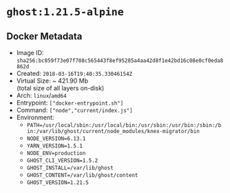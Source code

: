 # `ghost:1.21.5-alpine`

## Docker Metadata

- Image ID: `sha256:bc059f73e07f708c565443f8ef95285a4aa42d8f1e42bd16c08e0cf0eda8862d`
- Created: `2018-03-16T19:40:35.33046154Z`
- Virtual Size: ~ 421.90 Mb  
  (total size of all layers on-disk)
- Arch: `linux`/`amd64`
- Entrypoint: `["docker-entrypoint.sh"]`
- Command: `["node","current/index.js"]`
- Environment:
  - `PATH=/usr/local/sbin:/usr/local/bin:/usr/sbin:/usr/bin:/sbin:/bin:/var/lib/ghost/current/node_modules/knex-migrator/bin`
  - `NODE_VERSION=6.13.1`
  - `YARN_VERSION=1.5.1`
  - `NODE_ENV=production`
  - `GHOST_CLI_VERSION=1.5.2`
  - `GHOST_INSTALL=/var/lib/ghost`
  - `GHOST_CONTENT=/var/lib/ghost/content`
  - `GHOST_VERSION=1.21.5`
